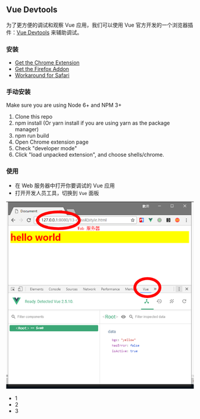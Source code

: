 ## Vue Devtools

为了更方便的调试和观察 Vue 应用，我们可以使用 Vue 官方开发的一个浏览器插件：[Vue Devtools](https://github.com/vuejs/vue-devtools) 来辅助调试。

### 安装

- [Get the Chrome Extension](https://chrome.google.com/webstore/detail/vuejs-devtools/nhdogjmejiglipccpnnnanhbledajbpd)
- [Get the Firefox Addon](https://addons.mozilla.org/en-US/firefox/addon/vue-js-devtools/)
- [Workaround for Safari](https://github.com/vuejs/vue-devtools/blob/master/docs/workaround-for-safari.md)

### 手动安装

Make sure you are using Node 6+ and NPM 3+

1. Clone this repo
2. npm install (Or yarn install if you are using yarn as the package manager)
3. npm run build
4. Open Chrome extension page
5. Check "developer mode"
6. Click "load unpacked extension", and choose shells/chrome.


### 使用

- 在 Web 服务器中打开你要调试的 Vue 应用
- 打开开发人员工具，切换到 `Vue` 面板

![](dev-and-debug/dev-and-debug0.png)

- 1
- 2
- 3
